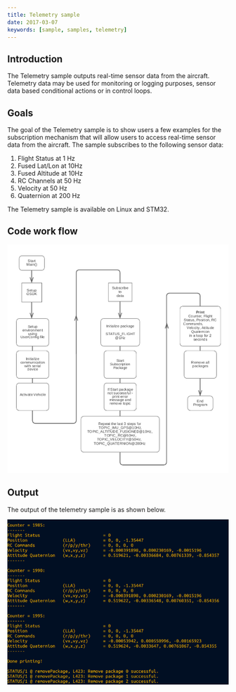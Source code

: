 ```yaml
---
title: Telemetry sample
date: 2017-03-07
keywords: [sample, samples, telemetry]
---
```


## Introduction 

The Telemetry sample outputs real-time sensor data from the aircraft. Telemetry data may be used for monitoring or logging purposes, sensor data based conditional actions or in control loops.  

## Goals 

The goal of the Telemetry sample is to show users a few examples for the subscription mechanism that will allow users to access real-time sensor data from the aircraft. The sample subscribes to the following sensor data: 
 
1. Flight Status at 1 Hz
2. Fused Lat/Lon at 10Hz
3. Fused Altitude at 10Hz
4. RC Channels at 50 Hz
5. Velocity at 50 Hz
6. Quaternion at 200 Hz

The Telemetry sample is available on Linux and STM32. 

## Code work flow 

[![Telemetry code workflow](../images/samples/telemetry_flowchart.jpg)](../images/samples/telemetry_flowchart.jpg)

## Output 

The output of the telemetry sample is as shown below. 

[![Telemetry output](../images/samples/telemetry_output.png)](../images/samples/telemetry_output.png)
